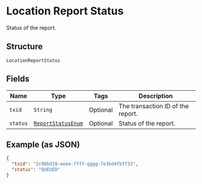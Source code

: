 
# Location Report Status

Status of the report.

## Structure

`LocationReportStatus`

## Fields

| Name | Type | Tags | Description |
|  --- | --- | --- | --- |
| `txid` | `String` | Optional | The transaction ID of the report. |
| `status` | [`ReportStatusEnum`](../../doc/models/report-status-enum.md) | Optional | Status of the report. |

## Example (as JSON)

```json
{
  "txid": "2c90bd28-eeee-ffff-gggg-7e3bd4fbff33",
  "status": "QUEUED"
}
```


